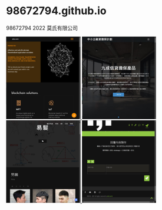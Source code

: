 # 98672794.github.io
98672794 2022 莫氏有限公司

<a href="https://98672794.github.io/abta/">
<img src="aki/abta_Sell.jpg" width="40%" height="auto" title="ASIA BLOCKCHAIN TECHNOLOGY APPLICATION HONG KONG" alt="ASIA BLOCKCHAIN TECHNOLOGY APPLICATION HONG KONG"/>
</a>



<a href="https://98672794.github.io/SFGS100/">
<img src="aki/SFGS100_Sell.jpg" width="40%" height="auto" title="香港中小企融資顧問協會:百分百擔保特惠貸款,八成信貸擔保產品,九成信貸擔保產品" alt="香港中小企融資顧問協會:百分百擔保特惠貸款,八成信貸擔保產品,九成信貸擔保產品"/>
</a>


<a href="https://98672794.github.io/易髮/">
<img src="aki/易髮Sell.jpg" width="40%" height="auto" title="易用的專業髮型業app:香港最專業既髮型業程式" alt="易用的專業髮型業app:香港最專業既髮型業程式"/>
</a>


<a href="https://98672794.github.io/自動覆客/">
<img src="aki/自動覆客Sell.jpg" width="40%" height="auto" title=".,. 聊天機器人ws仔: whatsapp 自動回覆 聊天機器人" alt=".,. 聊天機器人ws仔: whatsapp 自動回覆 聊天機器人"/>
</a>
